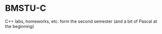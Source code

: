 # BMSTU-C
C++ labs, homeworks, etc. form the second semester (and a bit of Pascal at the beginning)
